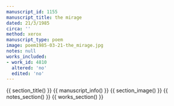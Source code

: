 ```yaml
---
manuscript_id: 1155
manuscript_title: the mirage
dated: 21/3/1985
circa: ''
method: xerox
manuscript_type: poem
image: poem1985-03-21-the_mirage.jpg
notes: null
works_included:
- work_id: 4810
  altered: 'no'
  edited: 'no'
---
```


{{ section_title() }}
{{ manuscript_info() }}
{{ section_image() }}
{{ notes_section() }}
{{ works_section() }}
